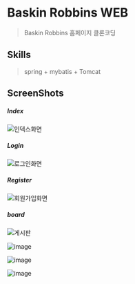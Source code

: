 # Baskin Robbins WEB

> Baskin Robbins 홈페이지 클론코딩

Skills
-----------------------------------
> spring + mybatis + Tomcat

ScreenShots
-------------------------------------
##### Index
![인덱스화면](https://user-images.githubusercontent.com/26542929/75113239-58e5f900-568f-11ea-9f98-a5519c9674d8.png)

##### Login
![로그인화면](https://user-images.githubusercontent.com/26542929/75113254-74e99a80-568f-11ea-8a10-0168cd996312.png)

##### Register
![회원가입화면](https://user-images.githubusercontent.com/26542929/75113255-79ae4e80-568f-11ea-8e17-7161c92640dd.png)

##### board
![게시판](https://user-images.githubusercontent.com/26542929/75113240-5b485300-568f-11ea-8825-80060236b9e2.png)

![image](https://user-images.githubusercontent.com/26542929/75113241-5d121680-568f-11ea-813d-a49b47da9bf3.png)

![image](https://user-images.githubusercontent.com/26542929/75113243-6bf8c900-568f-11ea-8d88-a748d167eecd.png)

![image](https://user-images.githubusercontent.com/26542929/75113245-70bd7d00-568f-11ea-8cea-9c35c8139bee.png)
